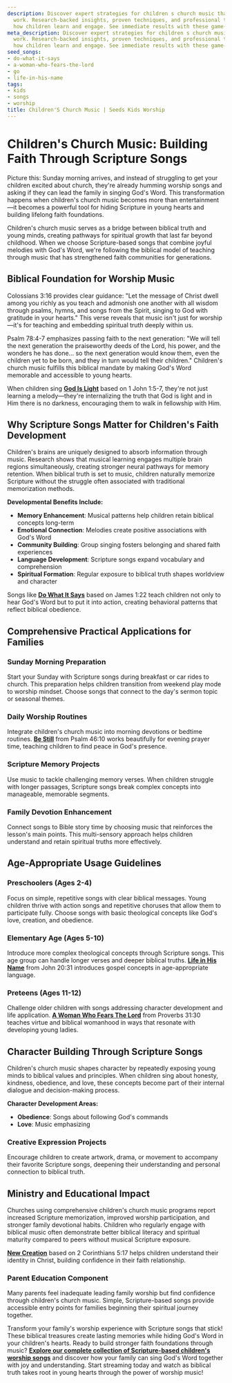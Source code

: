 ```yaml
---
description: Discover expert strategies for children s church music that actually
  work. Research-backed insights, proven techniques, and professional tips that transform
  how children learn and engage. See immediate results with these game-changing methods!
meta_description: Discover expert strategies for children s church music that actually
  work. Research-backed insights, proven techniques, and professional tips that transform
  how children learn and engage. See immediate results with these game-changing methods!
seed_songs:
- do-what-it-says
- a-woman-who-fears-the-lord
- go
- life-in-his-name
tags:
- kids
- songs
- worship
title: Children'S Church Music | Seeds Kids Worship
---
```

# Children's Church Music: Building Faith Through Scripture Songs

Picture this: Sunday morning arrives, and instead of struggling to get your children excited about church, they're already humming worship songs and asking if they can lead the family in singing God's Word. This transformation happens when children's church music becomes more than entertainment—it becomes a powerful tool for hiding Scripture in young hearts and building lifelong faith foundations.

Children's church music serves as a bridge between biblical truth and young minds, creating pathways for spiritual growth that last far beyond childhood. When we choose Scripture-based songs that combine joyful melodies with God's Word, we're following the biblical model of teaching through music that has strengthened faith communities for generations.

## Biblical Foundation for Worship Music

Colossians 3:16 provides clear guidance: "Let the message of Christ dwell among you richly as you teach and admonish one another with all wisdom through psalms, hymns, and songs from the Spirit, singing to God with gratitude in your hearts." This verse reveals that music isn't just for worship—it's for teaching and embedding spiritual truth deeply within us.

Psalm 78:4-7 emphasizes passing faith to the next generation: "We will tell the next generation the praiseworthy deeds of the Lord, his power, and the wonders he has done... so the next generation would know them, even the children yet to be born, and they in turn would tell their children." Children's church music fulfills this biblical mandate by making God's Word memorable and accessible to young hearts.

When children sing **[God Is Light](https://seedskidsworship.com/product/god-is-light-1-john-15-7/)** based on 1 John 1:5-7, they're not just learning a melody—they're internalizing the truth that God is light and in Him there is no darkness, encouraging them to walk in fellowship with Him.

## Why Scripture Songs Matter for Children's Faith Development

Children's brains are uniquely designed to absorb information through music. Research shows that musical learning engages multiple brain regions simultaneously, creating stronger neural pathways for memory retention. When biblical truth is set to music, children naturally memorize Scripture without the struggle often associated with traditional memorization methods.

**Developmental Benefits Include:**
- **Memory Enhancement**: Musical patterns help children retain biblical concepts long-term
- **Emotional Connection**: Melodies create positive associations with God's Word
- **Community Building**: Group singing fosters belonging and shared faith experiences
- **Language Development**: Scripture songs expand vocabulary and comprehension
- **Spiritual Formation**: Regular exposure to biblical truth shapes worldview and character

Songs like **[Do What It Says](https://seedskidsworship.com/product/do-what-it-says-james-122-2/)** based on James 1:22 teach children not only to hear God's Word but to put it into action, creating behavioral patterns that reflect biblical obedience.

## Comprehensive Practical Applications for Families

### Sunday Morning Preparation
Start your Sunday with Scripture songs during breakfast or car rides to church. This preparation helps children transition from weekend play mode to worship mindset. Choose songs that connect to the day's sermon topic or seasonal themes.

### Daily Worship Routines
Integrate children's church music into morning devotions or bedtime routines. **[Be Still](https://seedskidsworship.com/product/seeds-of-praise-vol-3/)** from Psalm 46:10 works beautifully for evening prayer time, teaching children to find peace in God's presence.

### Scripture Memory Projects
Use music to tackle challenging memory verses. When children struggle with longer passages, Scripture songs break complex concepts into manageable, memorable segments.

### Family Devotion Enhancement
Connect songs to Bible story time by choosing music that reinforces the lesson's main points. This multi-sensory approach helps children understand and retain spiritual truths more effectively.

## Age-Appropriate Usage Guidelines

### Preschoolers (Ages 2-4)
Focus on simple, repetitive songs with clear biblical messages. Young children thrive with action songs and repetitive choruses that allow them to participate fully. Choose songs with basic theological concepts like God's love, creation, and obedience.

### Elementary Age (Ages 5-10)
Introduce more complex theological concepts through Scripture songs. This age group can handle longer verses and deeper biblical truths. **[Life in His Name](https://seedskidsworship.com/product/life-in-his-name-john-2031/)** from John 20:31 introduces gospel concepts in age-appropriate language.

### Preteens (Ages 11-12)
Challenge older children with songs addressing character development and life application. **[A Woman Who Fears The Lord](https://seedskidsworship.com/product/a-woman-who-fears-the-lord-proverbs-3130/)** from Proverbs 31:30 teaches virtue and biblical womanhood in ways that resonate with developing young ladies.

## Character Building Through Scripture Songs

Children's church music shapes character by repeatedly exposing young minds to biblical values and principles. When children sing about honesty, kindness, obedience, and love, these concepts become part of their internal dialogue and decision-making process.

**Character Development Areas:**
- **Obedience**: Songs about following God's commands
- **Love**: Music emphasizing

### Creative Expression Projects
Encourage children to create artwork, drama, or movement to accompany their favorite Scripture songs, deepening their understanding and personal connection to biblical truth.

## Ministry and Educational Impact

Churches using comprehensive children's church music programs report increased Scripture memorization, improved worship participation, and stronger family devotional habits. Children who regularly engage with biblical music often demonstrate better biblical literacy and spiritual maturity compared to peers without musical Scripture exposure.

**[New Creation](https://seedskidsworship.com/product/new-creation-2-corinthians-517-3/)** based on 2 Corinthians 5:17 helps children understand their identity in Christ, building confidence in their faith relationship.

### Parent Education Component

Many parents feel inadequate leading family worship but find confidence through children's church music. Simple, Scripture-based songs provide accessible entry points for families beginning their spiritual journey together.

Transform your family's worship experience with Scripture songs that stick! These biblical treasures create lasting memories while hiding God's Word in your children's hearts. Ready to build stronger faith foundations through music? **[Explore our complete collection of Scripture-based children's worship songs](https://seedskidsworship.com/)** and discover how your family can sing God's Word together with joy and understanding. Start streaming today and watch as biblical truth takes root in young hearts through the power of worship music!

<script type="application/ld+json">
{
  "@context": "https://schema.org",
  "@type": "Article",
  "headline": "Children's Church Music",
  "author": {
    "@type": "Organization",
    "name": "Seeds Kids Worship"
  },
  "publisher": {
    "@type": "Organization",
    "name": "Seeds Kids Worship",
    "logo": {
      "@type": "ImageObject",
      "url": "https://seedskidsworship.com/logo.png"
    }
  },
  "datePublished": "2025-09-03T19:24:52.261327",
  "dateModified": "2025-09-03T19:24:52.261367",
  "description": "Discover expert strategies for children's church music that actually work. Research-backed insights, proven techniques, and professional tips that transform how",
  "mainEntityOfPage": {
    "@type": "WebPage",
    "@id": "https://seedskidsworship.com/activities/children-s-church-music/"
  }
}
</script>

<script type="application/ld+json">
{
  "@context": "https://schema.org",
  "@type": "Product",
  "name": "Do What It Says",
  "description": "Encourages children to not only listen to God's Word but to do what it says. Based on James 1:22, it reminds kids to put their faith into action.",
  "url": "https://seedskidsworship.com/product/do-what-it-says-james-122-2/",
  "brand": {
    "@type": "Brand",
    "name": "Seeds Kids Worship"
  },
  "category": "Children's Christian Music",
  "album": "The Word of God"
}
</script>

<script type="application/ld+json">
{
  "@context": "https://schema.org",
  "@type": "Product",
  "name": "A Woman Who Fears The Lord",
  "description": "Character-building song teaching about the virtue and beauty of fearing the Lord",
  "url": "https://seedskidsworship.com/product/a-woman-who-fears-the-lord-proverbs-3130/",
  "brand": {
    "@type": "Brand",
    "name": "Seeds Kids Worship"
  },
  "category": "Children's Christian Music",
  "album": "The Word of God"
}
</script>

<script type="application/ld+json">
{
  "@context": "https://schema.org",
  "@type": "Product",
  "name": "Go",
  "description": "A stirring song based on the Great Commission in Matthew 28:19, urging children to 'go' and make disciples of all nations, baptizing them and teaching them to follow Jesus.",
  "url": "https://seedskidsworship.com/product/go-matthew-2819-2/",
  "brand": {
    "@type": "Brand",
    "name": "Seeds Kids Worship"
  },
  "category": "Children's Christian Music",
  "album": "The Power of Encouragement"
}
</script>

<script type="application/ld+json">
{
  "@context": "https://schema.org",
  "@type": "Product",
  "name": "Life in His Name",
  "description": "Gospel song about having life in Jesus' name from John 20:31",
  "url": "https://seedskidsworship.com/product/life-in-his-name-john-2031/",
  "brand": {
    "@type": "Bran
